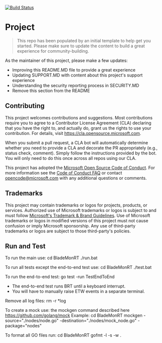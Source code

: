 [![Build Status](https://dev.azure.com/BladeMonRTPipelines/BladeMonRT/_apis/build/status/microsoft.BladeMonRT?branchName=main)](https://dev.azure.com/BladeMonRTPipelines/BladeMonRT/_build/latest?definitionId=1&branchName=main)

# Project

> This repo has been populated by an initial template to help get you started. Please
> make sure to update the content to build a great experience for community-building.

As the maintainer of this project, please make a few updates:

- Improving this README.MD file to provide a great experience
- Updating SUPPORT.MD with content about this project's support experience
- Understanding the security reporting process in SECURITY.MD
- Remove this section from the README

## Contributing

This project welcomes contributions and suggestions.  Most contributions require you to agree to a
Contributor License Agreement (CLA) declaring that you have the right to, and actually do, grant us
the rights to use your contribution. For details, visit https://cla.opensource.microsoft.com.

When you submit a pull request, a CLA bot will automatically determine whether you need to provide
a CLA and decorate the PR appropriately (e.g., status check, comment). Simply follow the instructions
provided by the bot. You will only need to do this once across all repos using our CLA.

This project has adopted the [Microsoft Open Source Code of Conduct](https://opensource.microsoft.com/codeofconduct/).
For more information see the [Code of Conduct FAQ](https://opensource.microsoft.com/codeofconduct/faq/) or
contact [opencode@microsoft.com](mailto:opencode@microsoft.com) with any additional questions or comments.

## Trademarks

This project may contain trademarks or logos for projects, products, or services. Authorized use of Microsoft 
trademarks or logos is subject to and must follow 
[Microsoft's Trademark & Brand Guidelines](https://www.microsoft.com/en-us/legal/intellectualproperty/trademarks/usage/general).
Use of Microsoft trademarks or logos in modified versions of this project must not cause confusion or imply Microsoft sponsorship.
Any use of third-party trademarks or logos are subject to those third-party's policies.

## Run and Test
To run the main use:
cd BladeMonRT
./run.bat

To run all tests except the end-to-end test use:
cd BladeMonRT
./test.bat

To run the end-to-end test:
go test -run TestEndToEnd
* The end-to-end test runs BRT until a keyboard interrupt.
* You will have to manually raise ETW events in a separate terminal.

Remove all log files:
rm -r *log

To create a mock use:
the mockgen command described here https://github.com/golang/mock
    Example: 
    cd BladeMonRT
    mockgen -source="./nodes/node.go" -destination="./nodes/mock_node.go" -package="nodes"

To format all GO files run:
cd BladeMonRT
gofmt -l -s -w .
